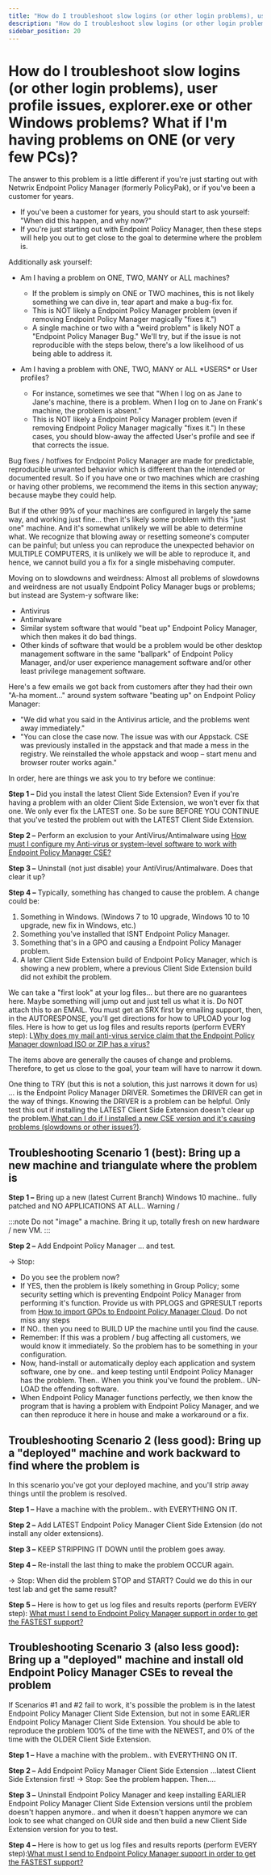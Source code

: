 ```yaml
---
title: "How do I troubleshoot slow logins (or other login problems), user profile issues, explorer.exe or other Windows problems? What if I'm having problems on ONE (or very few PCs)?"
description: "How do I troubleshoot slow logins (or other login problems), user profile issues, explorer.exe or other Windows problems? What if I'm having problems on ONE (or very few PCs)?"
sidebar_position: 20
---
```


# How do I troubleshoot slow logins (or other login problems), user profile issues, explorer.exe or other Windows problems? What if I'm having problems on ONE (or very few PCs)?

The answer to this problem is a little different if you're just starting out with Netwrix Endpoint
Policy Manager (formerly PolicyPak), or if you've been a customer for years.

- If you've been a customer for years, you should start to ask yourself: "When did this happen, and
  why now?"
- If you're just starting out with Endpoint Policy Manager, then these steps will help you out to
  get close to the goal to determine where the problem is.

Additionally ask yourself:

- Am I having a problem on ONE, TWO, MANY or ALL machines?

  - If the problem is simply on ONE or TWO machines, this is not likely something we can dive in,
    tear apart and make a bug-fix for.
  - This is NOT likely a Endpoint Policy Manager problem (even if removing Endpoint Policy Manager
    magically "fixes it.")
  - A single machine or two with a "weird problem" is likely NOT a "Endpoint Policy Manager Bug."
    We'll try, but if the issue is not reproducible with the steps below, there's a low likelihood
    of us being able to address it.

- Am I having a problem with ONE, TWO, MANY or ALL \*USERS\* or User profiles?

  - For instance, sometimes we see that "When I log on as Jane to Jane's machine, there is a
    problem. When I log on to Jane on Frank's machine, the problem is absent."
  - This is NOT likely a Endpoint Policy Manager problem (even if removing Endpoint Policy Manager
    magically "fixes it.") In these cases, you should blow-away the affected User's profile and
    see if that corrects the issue.

Bug fixes / hotfixes for Endpoint Policy Manager are made for predictable, reproducible unwanted
behavior which is different than the intended or documented result. So if you have one or two
machines which are crashing or having other problems, we recommend the items in this section anyway;
because maybe they could help.

But if the other 99% of your machines are configured in largely the same way, and working just fine…
then it's likely some problem with this "just one" machine. And it's somewhat unlikely we will be
able to determine what. We recognize that blowing away or resetting someone's computer can be
painful; but unless you can reproduce the unexpected behavior on MULTIPLE COMPUTERS, it is unlikely
we will be able to reproduce it, and hence, we cannot build you a fix for a single misbehaving
computer.

Moving on to slowdowns and weirdness: Almost all problems of slowdowns and weirdness are not usually
Endpoint Policy Manager bugs or problems; but instead are System-y software like:

- Antivirus
- Antimalware
- Similar system software that would "beat up" Endpoint Policy Manager, which then makes it do bad
  things.
- Other kinds of software that would be a problem would be other desktop management software in the
  same "ballpark" of Endpoint Policy Manager, and/or user experience management software and/or
  other least privilege management software.

Here's a few emails we got back from customers after they had their own "A-ha moment..." around
system software "beating up" on Endpoint Policy Manager:

- "We did what you said in the Antivirus article, and the problems went away immediately."
- "You can close the case now. The issue was with our Appstack. CSE was previously installed in the
  appstack and that made a mess in the registry. We reinstalled the whole appstack and woop – start
  menu and browser router works again."

In order, here are things we ask you to try before we continue:

**Step 1 –** Did you install the latest Client Side Extension? Even if you're having a problem with
an older Client Side Extension, we won't ever fix that one. We only ever fix the LATEST one. So be
sure BEFORE YOU CONTINUE that you've tested the problem out with the LATEST Client Side Extension.

**Step 2 –** Perform an exclusion to your AntiVirus/Antimalware using
[How must I configure my Anti-virus or system-level software to work with Endpoint Policy Manager CSE?](/docs/endpointpolicymanager/upgrademaintenance/antivirussystemsoftware/antivirus.md)

**Step 3 –** Uninstall (not just disable) your AntiVirus/Antimalware. Does that clear it up?

**Step 4 –** Typically, something has changed to cause the problem. A change could be:

1. Something in Windows. (Windows 7 to 10 upgrade, Windows 10 to 10 upgrade, new fix in Windows,
   etc.)
2. Something you've installed that ISNT Endpoint Policy Manager.
3. Something that's in a GPO and causing a Endpoint Policy Manager problem.
4. A later Client Side Extension build of Endpoint Policy Manager, which is showing a new problem,
   where a previous Client Side Extension build did not exhibit the problem.

We can take a "first look" at your log files… but there are no guarantees here. Maybe something will
jump out and just tell us what it is. Do NOT attach this to an EMAIL. You must get an SRX first by
emailing support, then, in the AUTORESPONSE, you'll get directions for how to UPLOAD your log files.
Here is how to get us log files and results reports (perform EVERY step):
L[Why does my mail anti-virus service claim that the Endpoint Policy Manager download ISO or ZIP has a virus?](/docs/endpointpolicymanager/gettingstarted/misc/knowledgebase/troubleshooting/antivirus.md)

The items above are generally the causes of change and problems. Therefore, to get us close to the
goal, your team will have to narrow it down.

One thing to TRY (but this is not a solution, this just narrows it down for us) … is the Endpoint
Policy Manager DRIVER. Sometimes the DRIVER can get in the way of things. Knowing the DRIVER is a
problem can be helpful. Only test this out if installing the LATEST Client Side Extension doesn't
clear up the
problem.[What can I do if I installed a new CSE version and it's causing problems (slowdowns or other issues?)](/docs/endpointpolicymanager/installation/knowledgebase/installandupgrade/newversionissues.md).

## Troubleshooting Scenario 1 (best): Bring up a new machine and triangulate where the problem is

**Step 1 –** Bring up a new (latest Current Branch) Windows 10 machine.. fully patched and NO
APPLICATIONS AT ALL.. Warning /

:::note
Do not "image" a machine. Bring it up, totally fresh on new hardware / new VM.
:::


**Step 2 –** Add Endpoint Policy Manager … and test.

→ Stop:

- Do you see the problem now?
- If YES, then the problem is likely something in Group Policy; some security setting which is
  preventing Endpoint Policy Manager from performing it's function. Provide us with PPLOGS and
  GPRESULT reports from
  [How to import GPOs to Endpoint Policy Manager Cloud](/docs/endpointpolicymanager/deliverymethods/cloud/videos/upkeepanddailyuse/import.md). Do not miss any
  steps
- If NO.. then you need to BUILD UP the machine until you find the cause.
- Remember: If this was a problem / bug affecting all customers, we would know it immediately. So
  the problem has to be something in your configuration.
- Now, hand-install or automatically deploy each application and system software, one by one.. and
  keep testing until Endpoint Policy Manager has the problem. Then.. When you think you've found the
  problem.. UN-LOAD the offending software.
- When Endpoint Policy Manager functions perfectly, we then know the program that is having a
  problem with Endpoint Policy Manager, and we can then reproduce it here in house and make a
  workaround or a fix.

## Troubleshooting Scenario 2 (less good): Bring up a "deployed" machine and work backward to find where the problem is

In this scenario you've got your deployed machine, and you'll strip away things until the problem is
resolved.

**Step 1 –** Have a machine with the problem.. with EVERYTHING ON IT.

**Step 2 –** Add LATEST Endpoint Policy Manager Client Side Extension (do not install any older
extensions).

**Step 3 –** KEEP STRIPPING IT DOWN until the problem goes away.

**Step 4 –** Re-install the last thing to make the problem OCCUR again.

→ Stop: When did the problem STOP and START? Could we do this in our test lab and get the same
result?

**Step 5 –** Here is how to get us log files and results reports (perform EVERY step):
[What must I send to Endpoint Policy Manager support in order to get the FASTEST support?](/docs/endpointpolicymanager/gettingstarted/misc/knowledgebase/troubleshooting/fastsupport.md)

## Troubleshooting Scenario 3 (also less good): Bring up a "deployed" machine and install old Endpoint Policy Manager CSEs to reveal the problem

If Scenarios #1 and #2 fail to work, it's possible the problem is in the latest Endpoint Policy
Manager Client Side Extension, but not in some EARLIER Endpoint Policy Manager Client Side
Extension. You should be able to reproduce the problem 100% of the time with the NEWEST, and 0% of
the time with the OLDER Client Side Extension.

**Step 1 –** Have a machine with the problem.. with EVERYTHING ON IT.

**Step 2 –** Add Endpoint Policy Manager Client Side Extension …latest Client Side Extension first!
→ Stop: See the problem happen. Then….

**Step 3 –** Uninstall Endpoint Policy Manager and keep installing EARLIER Endpoint Policy Manager
Client Side Extension versions until the problem doesn't happen anymore.. and when it doesn't happen
anymore we can look to see what changed on OUR side and then build a new Client Side Extension
version for you to test.

**Step 4 –** Here is how to get us log files and results reports (perform EVERY
step):[What must I send to Endpoint Policy Manager support in order to get the FASTEST support?](/docs/endpointpolicymanager/gettingstarted/misc/knowledgebase/troubleshooting/fastsupport.md)

